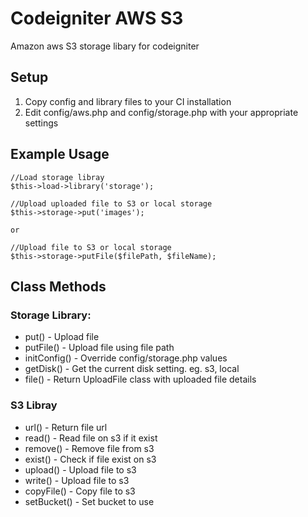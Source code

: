 # Codeigniter AWS S3
Amazon aws S3 storage libary for codeigniter

## Setup
1. Copy config and library files to your CI installation
2. Edit config/aws.php and config/storage.php with your appropriate settings

## Example Usage
```
//Load storage libray
$this->load->library('storage');

//Upload uploaded file to S3 or local storage
$this->storage->put('images');

or

//Upload file to S3 or local storage
$this->storage->putFile($filePath, $fileName);
```
## Class Methods

### Storage Library:
- put() - Upload file
- putFile() - Upload file using file path
- initConfig() - Override config/storage.php values
- getDisk() - Get the current disk setting. eg. s3, local
- file() - Return UploadFile class with uploaded file details

### S3 Libray
- url() - Return file url
- read() - Read file on s3 if it exist
- remove() - Remove file from s3
- exist() - Check if file exist on s3
- upload() - Upload file to s3
- write() - Upload file to s3
- copyFile() - Copy file to s3
- setBucket() - Set bucket to use
